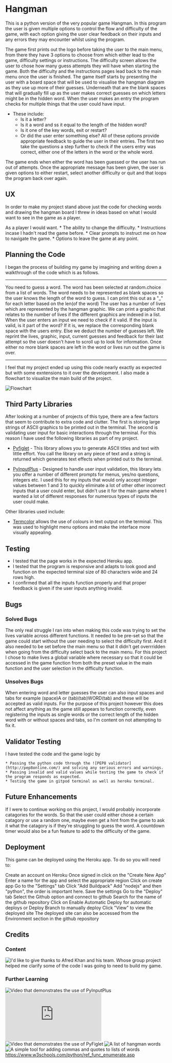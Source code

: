 # Hangman

This is a python version of the very popular game Hangman. In this program the user is given multiple options to control the flow and difficulty of the game, with each option giving the user clear feedback on their inputs and any errors they may encounter whilst using the program.

The game first prints out the logo before taking the user to the main menu, from there they have 3 options to choose from which either lead to the game, difficulty settings or instructions. The difficulty screen allows the user to chose how many guess attempts they will have when starting the game. Both the difficulty and the instructions pages lead back to the main menu once the user is finished.
The game itself starts by presenting the user with a board space that will be used to visualise the hangman diagram as they use up more of their guesses. Underneath that are the blank spaces that will gradually fill up as the user makes correct guesses on which letters might be in the hidden word.
When the user makes an entry the program checks for multiple things that the user could have input. 
* These include:
    * Is it a letter?
    * Is it a word and ss it equal to the length of the hidden word?
    * Is it one of the key words, exit or restart?
    * Or did the user enter something else?
All of these options provide appropriate feedback to guide the user in their entries. The first two take the questions a step further to check if the users entry was correct, either one of the letters in the word or the whole word.

The game ends when either the word has been guessed or the user has run out of attempts. Once the appropriate message has been given, the user is given options to either restart, select another difficulty or quit and that loops the program back over again.

## UX

In order to make my project stand above just the code for checking words and drawing the hangman board I threw in ideas based on what I would want to see in the game as a player.

As a player I would want.
    * The ability to change the difficulty.
    * Instructions incase I hadn't read the game before.
    * Clear prompts to instruct me on how to navigate the game.
    * Options to leave the game at any point.

## Planning the Code

I began the process of building my game by imagining and writing down a walkthrough of the code which is as follows.
_______________
You need to guess a word.
The word has been selected at random.choice from a list of words.
The word needs to be represented as blank spaces so the user knows the length of the word to guess.
I can print this out as a "_" for each letter based on the len(of the word)
The user has a number of lives which are represented by the hangman graphic.
We can print a graphic that relates to the number of lives if the different graphics are indexed in a list.
When the user enters an input we need to check if it valid.
If the input is valid, is it part of the word?
If it is, we replace the corresponding blank space with the users entry.
Else we deduct the number of guesses left.
We reprint the lives, graphic, input, current guesses and feedback for their last attempt so the user doesn't have to scroll up to look for information.
Once either no more blank spaces are left in the word or lives run out the game is over.
_________________
I feel that my project ended up using this code nearly exactly as expected but with some exntensions to it over the development. I also made a flowchart to visualize the main build of the project.

![Flowchart](/images/flowchart.png)

## Third Party Libraries

After looking at a number of projects of this type, there are a few factors that seem to contribute to extra code and clutter. The first is storing large strings of ASCII graphics to be printed out in the terminal. The second is validating user input for basic interactions through the terminal. For this reason I have used the following libraries as part of my project.

* [Pyfiglet](https://github.com/pwaller/pyfiglet) - This library allows you to generate ASCII titles and text with little effort. You call the library on any piece of text and a string is returned which generates text effects when printed out to the terminal.

* [PyInputPlus](https://pypi.org/project/PyInputPlus/) - Designed to handle user input validation, this library lets you offer a number of different prompts for menus, yes/no questions, integers etc. I used this for my inputs that would only accept integer values between 1 and 3 to quickly eliminate a lot of other other incorrect inputs that a user could enter, but didn't use it for the main game where I wanted a lot of different responses for numerous types of inputs the user could make.

Other libraries used include:
* [Termcolor](https://pypi.org/project/termcolor/) allows the use of colours in text output on the terminal. This was used to highlight menu options and make the interface more visually appealing.

## Testing 

* I tested that the page works in the expected Heroku app.
* I tested that the program is responsive and adapts to look good and function on the expected terminal size of 80 characters wide and 24 rows high.
* I confirmed that all the inputs function properly and that proper feedback is given if the user inputs anything invalid.

## Bugs
### Solved Bugs

The only real struggle I ran into when making this code was trying to set the lives variable across different functions. It needed to be pre-set so that the game could start without the user needing to select the difficulty first. And it also needed to be set before the main menu so that it didn't get overrridden when going from the difficulty select back to the main menu. For this project I chose to make lives a global variable where necessary so that it could be accessed in the game function from both the preset value in the main function and the user selection in the difficulty function.

### Unsolves Bugs

When entering word and letter guesses the user can also input spaces and tabs for example (space)A or (tab)(tab)WORD(tab) and these will be accepted as valid inputs. For the purpose of this project however this does not affect anything as the game still appears to function correctly, even registering the inputs as single words or the correct length of the hidden word with or without spaces and tabs, so I'm content on not attempting to fix it.

## Validator Testing

I have tested the code and the game logic by

    * Passing the python code through the ![PEP8 validator](http://pep8online.com/) and solving any serious errors and warnings.
    * Passing invalid and valid values while testing the game to check if the program responds as expected.
    * Testing the game in gitpod terminal as well as heroku terminal.

## Future Enhancements

If I were to continue working on this project, I would probably incorporate catagories for the words. So that the user could either chose a certain catagory or use a random one, maybe even get a hint from the game to ask it what the catagory is if they're struggling to guess the word. A countdown timer would also be a fun feature to add to the difficulty of the game.

## Deployment

This game can be deployed using the Heroku app. To do so you will need to:

Create an account on Heroku
Once signed in click on the "Create New App"
Enter a name for the app and select the appropriate region
Click on create app
Go to the "Settings" tab
Click "Add Buildpack"
Add "nodejs" and then "python", the order is important here. 
Save the settings
Go to the "Deploy" tab
Select the Github option and connect to github
Search for the name of the github repository
Click on Enable Automatic Deploy for automatic deploys or Deploy Branch to manually deploy
Click "View" to view the deployed site
The deployed site can also be accessed from the Environment section in the github repository

## Credits 
### Content

![I'd like to give thanks to Afred Khan and his team. Whose group project helped me clarify some of the code I was going to need to build my game.](https://github.com/afred-khan/Hangman)

### Further Learning

![Video that demonstrates the use of PyInputPlus](https://www.youtube.com/watch?v=2201B0vGwx8)
![List of various abilities of PyFiglet](http://www.figlet.org/examples.html)
![Video that demonstrates the use of PyFiglet](https://www.youtube.com/watch?v=zUf1BM1l8MQ)
![A list of hangman words](https://www.hangmanwords.com/words)
![A simple tool for adding commas and quotes to lists of words](https://commaquote.azurewebsites.net/)
https://www.w3schools.com/python/ref_func_enumerate.asp